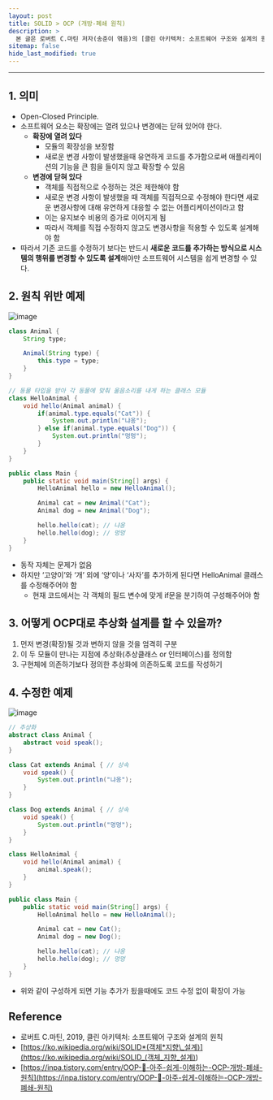 ```yaml
---
layout: post
title: SOLID > OCP (개방-폐쇄 원칙)
description: >
  본 글은 로버트 C.마틴 저자(송준이 엮음)의 [클린 아키텍처: 소프트웨어 구조와 설계의 원칙] 도서를 참고하였습니다.
sitemap: false
hide_last_modified: true
---
```


---

## 1. 의미

- Open-Closed Principle.
- 소프트웨어 요소는 확장에는 열려 있으나 변경에는 닫혀 있어야 한다.
  - **확장에 열려 있다**
    - 모듈의 확장성을 보장함
    - 새로운 변경 사항이 발생했을때 유연하게 코드를 추가함으로써 애플리케이션의 기능을 큰 힘을 들이지 않고 확장할 수 있음
  - **변경에 닫혀 있다**
    - 객체를 직접적으로 수정하는 것은 제한해야 함
    - 새로운 변경 사항이 발생했을 때 객체를 직접적으로 수정해야 한다면 새로운 변경사항에 대해 유연하게 대응할 수 없는 어플리케이션이라고 함
    - 이는 유지보수 비용의 증가로 이어지게 됨
    - 따라서 객체를 직접 수정하지 않고도 변경사항을 적용할 수 있도록 설계해야 함
- 따라서 기존 코드를 수정하기 보다는 반드시 **새로운 코드를 추가하는 방식으로 시스템의 행위를 변경할 수 있도록 설계**해야만 소프트웨어 시스템을 쉽게 변경할 수 있다.

## 2. 원칙 위반 예제

![image](https://user-images.githubusercontent.com/68031450/231516260-3a15ecb0-67a5-4e95-aea2-62e59ad09281.png)

```java
class Animal {
	String type;

    Animal(String type) {
    	this.type = type;
    }
}

// 동물 타입을 받아 각 동물에 맞춰 울음소리를 내게 하는 클래스 모듈
class HelloAnimal {
    void hello(Animal animal) {
        if(animal.type.equals("Cat")) {
            System.out.println("냐옹");
        } else if(animal.type.equals("Dog")) {
            System.out.println("멍멍");
        }
    }
}

public class Main {
    public static void main(String[] args) {
        HelloAnimal hello = new HelloAnimal();

        Animal cat = new Animal("Cat");
        Animal dog = new Animal("Dog");

        hello.hello(cat); // 냐옹
        hello.hello(dog); // 멍멍
    }
}
```

- 동작 자체는 문제가 없음
- 하지만 ‘고양이’와 ‘개’ 외에 ‘양’이나 ‘사자’를 추가하게 된다면 HelloAnimal 클래스를 수정해주어야 함
  - 현재 코드에서는 각 객체의 필드 변수에 맞게 if문을 분기하여 구성해주어야 함

## 3. 어떻게 OCP대로 추상화 설계를 할 수 있을까?

1. 먼저 변경(확장)될 것과 변하지 않을 것을 엄격히 구분
2. 이 두 모듈이 만나는 지점에 추상화(추상클래스 or 인터페이스)를 정의함
3. 구현체에 의존하기보다 정의한 추상화에 의존하도록 코드를 작성하기

## 4. 수정한 예제

![image](https://user-images.githubusercontent.com/68031450/231516328-7c1bcc62-7ecc-4fad-8c6d-945897cc3146.png)

```java
// 추상화
abstract class Animal {
    abstract void speak();
}

class Cat extends Animal { // 상속
    void speak() {
        System.out.println("냐옹");
    }
}

class Dog extends Animal { // 상속
    void speak() {
        System.out.println("멍멍");
    }
}

class HelloAnimal {
    void hello(Animal animal) {
        animal.speak();
    }
}

public class Main {
    public static void main(String[] args) {
        HelloAnimal hello = new HelloAnimal();

        Animal cat = new Cat();
        Animal dog = new Dog();

        hello.hello(cat); // 냐옹
        hello.hello(dog); // 멍멍
    }
}
```

- 위와 같이 구성하게 되면 기능 추가가 됬을때에도 코드 수정 없이 확장이 가능

## Reference

- 로버트 C.마틴, 2019, 클린 아키텍처: 소프트웨어 구조와 설계의 원칙
- [https://ko.wikipedia.org/wiki/SOLID*(객체*지향\_설계)](<https://ko.wikipedia.org/wiki/SOLID_(객체_지향_설계)>)
- [https://inpa.tistory.com/entry/OOP-💠-아주-쉽게-이해하는-OCP-개방-폐쇄-원칙](https://inpa.tistory.com/entry/OOP-💠-아주-쉽게-이해하는-OCP-개방-폐쇄-원칙)
